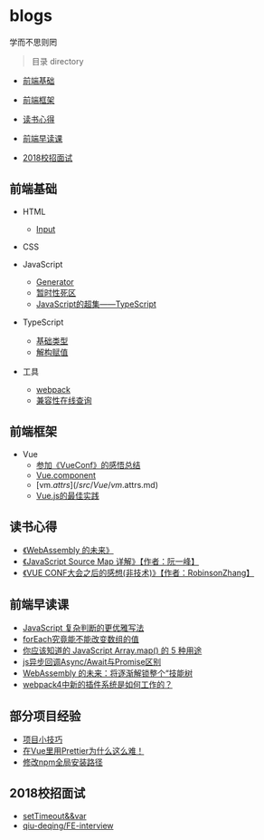 # blogs
学而不思则罔

> 目录 directory
* [前端基础](#前端基础)

* [前端框架](#前端框架)

* [读书心得](#读书心得)

* [前端早读课](#前端早读课)

* [2018校招面试](#2018校招面试)

## 前端基础
* HTML
  * [Input](/src/Basics/HTML/Input.md)

* CSS

* JavaScript
  * [Generator](/src/Basics/JS/Generator.md)
  * [暂时性死区](/src/Basics/JS/TDZ.md)
  * [JavaScript的超集——TypeScript](/src/Basics/JS/TypeScript.md)

* TypeScript
  * [基础类型](/src/Basics/TS/BasicTypes.md)
  * [解构赋值](/src/Basics/TS/Destructuring.md)

* 工具
  * [webpack](/src/Tool/Webpack.md)
  * [兼容性在线查询](https://caniuse.com/)

## 前端框架
* Vue
  * [参加《VueConf》的感悟总结](/src/Vue/VueConf.md)
  * [Vue.component](/src/Vue/vue.component.md)
  * [vm.$attrs](/src/Vue/vm.$attrs.md)
  * [Vue.js的最佳实践](/src/Vue/experience.md)

## 读书心得
* [《WebAssembly 的未来》](/src/Article/WebAssembly.md)
* [《JavaScript Source Map 详解》【作者：阮一峰】](/src/Article/SourceMap.md)
* [《VUE CONF大会之后的感想(非技术)》【作者：RobinsonZhang】](/src/Article/VueConfFeeling.md)

## 前端早读课
* [JavaScript 复杂判断的更优雅写法](https://mp.weixin.qq.com/s/k-c2A-0mrLPW-ebZ-0P3Ng)
* [forEach究竟能不能改变数组的值](https://blog.csdn.net/ZhengKehang/article/details/81281563)
* [你应该知道的 JavaScript Array.map() 的 5 种用途](https://juejin.im/entry/5beb69746fb9a049bd41d815)
* [js异步回调Async/Await与Promise区别](http://caibaojian.com/asyncawait.html)
* [WebAssembly 的未来：将逐渐解锁整个“技能树](https://mp.weixin.qq.com/s/3k0am9CkpWopqSpO1iOkzA)
* [webpack4中新的插件系统是如何工作的？](https://medium.com/webpack/the-new-plugin-system-week-22-23-c24e3b22e95)

## 部分项目经验
* [项目小技巧](/src/Experience/Skill.md)
* [在Vue里用Prettier为什么这么难！](/src/Experience/Prettier.md)
* [修改npm全局安装路径](/src/Experience/NPM.md)

## 2018校招面试
* [setTimeout&&var](/src/Interview/setTimeout&&var.md)
* [qiu-deqing/FE-interview](https://github.com/qiu-deqing/FE-interview)


